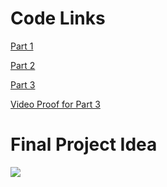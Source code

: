 # Code Links

<a href = "https://editor.p5js.org/AakSin/sketches/fgzP6XJoT"> Part 1 </a>

<a href = "https://editor.p5js.org/AakSin/sketches/4sPPGQ1br"> Part 2</a>

<a href = "https://editor.p5js.org/AakSin/sketches/WKXWhr8TO"> Part 3 </a>

<a href="https://vimeo.com/700259786"> Video Proof for Part 3 </a>


# Final Project Idea

<img src="https://upload.wikimedia.org/wikipedia/commons/e/ee/Reality_check_ESA384313.jpg">
